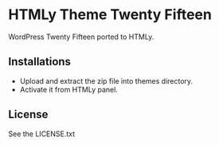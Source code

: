 # HTMLy Theme Twenty Fifteen
WordPress Twenty Fifteen ported to HTMLy.

## Installations 
 -  Upload and extract the zip file into themes directory.
 -  Activate it from HTMLy panel.

## License

See the LICENSE.txt
